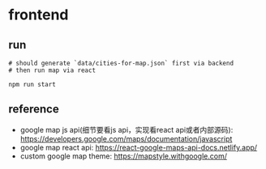 # frontend

## run

```shell
# should generate `data/cities-for-map.json` first via backend
# then run map via react

npm run start
```

## reference

- google map js api(细节要看js api，实现看react api或者内部源码): https://developers.google.com/maps/documentation/javascript
- google map react api: https://react-google-maps-api-docs.netlify.app/
- custom google map theme: https://mapstyle.withgoogle.com/

